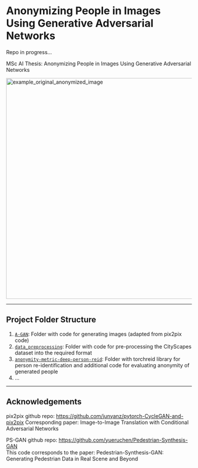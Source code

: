 # Anonymizing People in Images Using Generative Adversarial Networks

Repo in progress...

MSc AI Thesis: Anonymizing People in Images Using Generative Adversarial Networks



<img width="600" alt="example_original_anonymized_image" src="https://user-images.githubusercontent.com/8717892/152705101-c2e5487b-061c-49a6-94ff-5101ccade3c7.png">

---

## Project Folder Structure


1) [`A-GAN`](./A-GAN): Folder with code for generating images (adapted from pix2pix code)
1) [`data_preprocessing`](./data_preprocessing): Folder with code for pre-processing the CityScapes dataset into the required format
1) [`anonymity-metric-deep-person-reid`](./anonymity-metric-deep-person-reid): Folder with torchreid library for person re-identification and additional code for evaluating anonymity of generated people
1) ...




---
## Acknowledgements


pix2pix github repo: https://github.com/junyanz/pytorch-CycleGAN-and-pix2pix
Corresponding paper:  Image-to-Image Translation with Conditional Adversarial Networks

PS-GAN github repo: https://github.com/yueruchen/Pedestrian-Synthesis-GAN  
This code corresponds to the paper: Pedestrian-Synthesis-GAN: Generating Pedestrian Data in Real Scene and Beyond  



